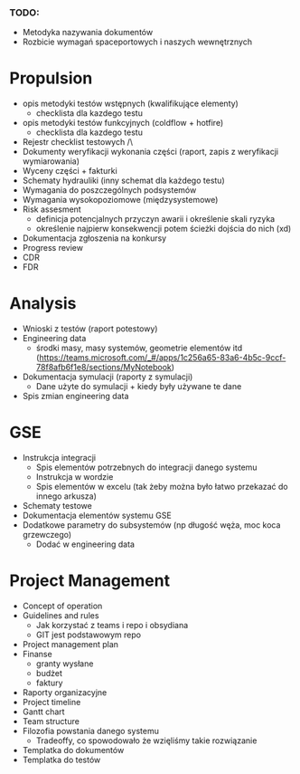 ### TODO:
- Metodyka nazywania dokumentów
- Rozbicie wymagań spaceportowych i naszych wewnętrznych

# Propulsion
- opis metodyki testów wstępnych (kwalifikujące elementy)
	- checklista dla kazdego testu
- opis metodyki testów funkcyjnych (coldflow + hotfire)
	- checklista dla kazdego testu
- Rejestr checklist testowych /\
- Dokumenty weryfikacji wykonania części (raport, zapis z weryfikacji wymiarowania)
- Wyceny części + fakturki
- Schematy hydrauliki (inny schemat dla każdego testu)
- Wymagania do poszczególnych podsystemów
- Wymagania wysokopoziomowe (międzysystemowe)
- Risk assesment
	- definicja potencjalnych przyczyn awarii i określenie skali ryzyka
	- określenie najpierw konsekwencji potem ścieżki dojścia do nich (xd)
- Dokumentacja zgłoszenia na konkursy
- Progress review
- CDR
- FDR

# Analysis
- Wnioski z testów (raport potestowy)
- Engineering data
	- środki masy, masy systemów, geometrie elementów itd (https://teams.microsoft.com/_#/apps/1c256a65-83a6-4b5c-9ccf-78f8afb6f1e8/sections/MyNotebook)
- Dokumentacja symulacji (raporty z symulacji)
	- Dane użyte do symulacji + kiedy były używane te dane
- Spis zmian engineering data
# GSE
- Instrukcja integracji
	- Spis elementów potrzebnych do integracji danego systemu
	- Instrukcja w wordzie
	- Spis elementów w excelu (tak żeby można było łatwo przekazać do innego arkusza)
- Schematy testowe
- Dokumentacja elementów systemu GSE
- Dodatkowe parametry do subsystemów (np długość węża, moc koca grzewczego)
	- Dodać w engineering data

# Project Management
- Concept of operation
- Guidelines and rules
	- Jak korzystać z teams i repo i obsydiana
	- GIT jest podstawowym repo
- Project management plan
- Finanse
	- granty wysłane
	- budżet
	- faktury
- Raporty organizacyjne
- Project timeline
- Gantt chart
- Team structure
- Filozofia powstania danego systemu
	- Tradeoffy, co spowodowało że wzięliśmy takie rozwiązanie
- Templatka do dokumentów
- Templatka do testów